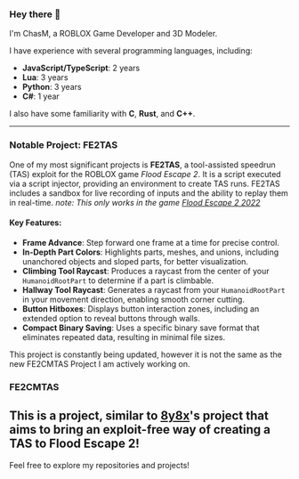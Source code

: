 ### Hey there 👋
I'm ChasM, a ROBLOX Game Developer and 3D Modeler.

I have experience with several programming languages, including:
- **JavaScript/TypeScript**: 2 years
- **Lua**: 3 years
- **Python**: 3 years
- **C#**: 1 year

I also have some familiarity with **C**, **Rust**, and **C++**.

---

### Notable Project: FE2TAS

One of my most significant projects is **FE2TAS**, a tool-assisted speedrun (TAS) exploit for the ROBLOX game *Flood Escape 2*. It is a script executed via a script injector, providing an environment to create TAS runs. FE2TAS includes a sandbox for live recording of inputs and the ability to replay them in real-time. *note: This only works in the game [Flood Escape 2 2022](https://www.roblox.com/games/95410451364746/FE2-2022)*

#### Key Features:
- **Frame Advance**: Step forward one frame at a time for precise control.
- **In-Depth Part Colors**: Highlights parts, meshes, and unions, including unanchored objects and sloped parts, for better visualization.
- **Climbing Tool Raycast**: Produces a raycast from the center of your `HumanoidRootPart` to determine if a part is climbable.
- **Hallway Tool Raycast**: Generates a raycast from your `HumanoidRootPart` in your movement direction, enabling smooth corner cutting.
- **Button Hitboxes**: Displays button interaction zones, including an extended option to reveal buttons through walls.
- **Compact Binary Saving**: Uses a specific binary save format that eliminates repeated data, resulting in minimal file sizes.

This project is constantly being updated, however it is not the same as the new FE2CMTAS Project I am actively working on.

### FE2CMTAS

This is a project, similar to [8y8x](https://github.com/8y8x)'s project that aims to bring an exploit-free way of creating a TAS to Flood Escape 2!
---

Feel free to explore my repositories and projects!

<!--
**ChasMdev/ChasMdev** is a ✨ _special_ ✨ repository because its `README.md` (this file) appears on your GitHub profile.

Here are some ideas to get you started:

- 🔭 I’m currently working on ...
- 🌱 I’m currently learning ...
- 👯 I’m looking to collaborate on ...
- 🤔 I’m looking for help with ...
- 💬 Ask me about ...
- 📫 How to reach me: ...
- 😄 Pronouns: ...
- ⚡ Fun fact: ...
-->
